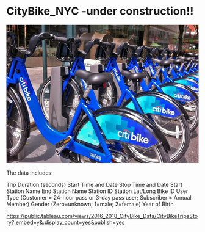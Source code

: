 # CityBike_NYC -under construction!!


![alt text](https://raw.githubusercontent.com/mccallkm/CityBike_NYC/master/Images/citi-bike-station-bikes.jpg)

The data includes:

Trip Duration (seconds)
Start Time and Date
Stop Time and Date
Start Station Name
End Station Name
Station ID
Station Lat/Long
Bike ID
User Type (Customer = 24-hour pass or 3-day pass user; Subscriber = Annual Member)
Gender (Zero=unknown; 1=male; 2=female)
Year of Birth

https://public.tableau.com/views/2016_2018_CityBike_Data/CityBikeTripsStory?:embed=y&:display_count=yes&publish=yes
